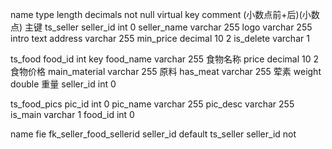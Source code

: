 name	type	length	 decimals	not null	virtual		key		comment
				(小数点前+后)(小数点)							主键
ts_seller
seller_id int 0
seller_name varchar  255
logo varchar  255
intro text
address varchar  255
min_price decimal	10	2
is_delete varchar 1




ts_food
food_id  int   												key
food_name varchar  255  食物名称
price	decimal	10	2  食物价格
main_material varchar  255  原料
has_meat varchar  255  荤素
weight	double  重量
seller_id int 0



ts_food_pics
pic_id int 0
pic_name varchar 255
pic_desc varchar 255
is_main varchar 1
food_id int 0




name	fie
fk_seller_food_sellerid		seller_id	default 	ts_seller	seller_id  not